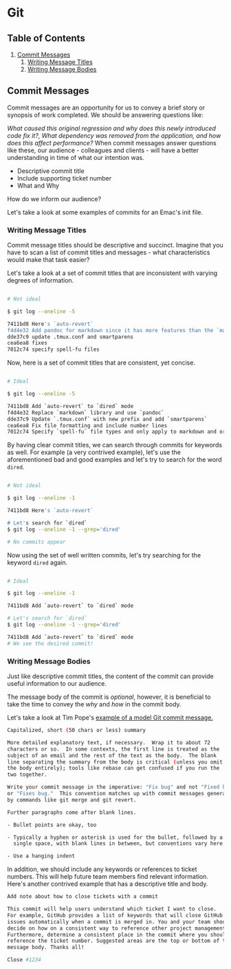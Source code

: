 # Git

## Table of Contents

1. [Commit Messages](#commit-messages)
   1. [Writing Message Titles](#writing-message-titles)
   1. [Writing Message Bodies](#writing-message-bodies)

## Commit Messages

Commit messages are an opportunity for us to convey a brief story or synopsis of
work completed. We should be answering questions like:

*What caused this original regression and why does this newly introduced code fix it?*,
*What dependency was removed from the application, and how does this affect performance?*
When commit messages answer questions like these, our audience - colleagues and clients -
will have a better understanding in time of what our intention was.

* Descriptive commit title
* Include supporting ticket number
* What and Why

How do we inform our audience?

Let's take a look at some examples of commits for an Emac's init file.

### Writing Message Titles

Commit message titles should be descriptive and succinct. Imagine that you
have to scan a list of commit titles and messages - what characteristics would
make that task easier?

Let's take a look at a set of commit titles that are inconsistent with varying
degrees of information.

```bash

# Not ideal

$ git log --oneline -5

7411bd8 Here's `auto-revert`
f4d4e32 Add pandoc for markdown since it has more features than the `markdown` library. I can now use `pandoc` to convert differrent file formats. It's the "swiss army knife of markup libraries!"
dde37c9 update .tmux.conf and smartparens
cea6ea8 fixes
7012c74 specify spell-fu files

```

Now, here is a set of commit titles that are consistent, yet concise.

```bash

# Ideal

$ git log --oneline -5

7411bd8 Add `auto-revert` to `dired` mode
f4d4e32 Replace `markdown` library and use `pandoc`
dde37c9 Update `.tmux.conf` with new prefix and add `smartparens`
cea6ea8 Fix file formatting and include number lines
7012c74 Specify `spell-fu` file types and only apply to markdown and org-mode

```

By having clear commit titles, we can search through commits for keywords as well.
For example (a very contrived example), let's use the aforementioned bad and good examples
and let's try to search for the word `dired`.

```bash

# Not ideal

$ git log --oneline -1

7411bd8 Here's `auto-revert`

# Let's search for `dired`
$ git log --oneline -1 --grep='dired'

# No commits appear

```

Now using the set of well written commits, let's try searching for the keyword `dired`
again.

```bash

# Ideal

$ git log --oneline -1

7411bd8 Add `auto-revert` to `dired` mode

# Let's search for `dired`
$ git log --oneline -1 --grep='dired'

7411bd8 Add `auto-revert` to `dired` mode
# We see the desired commit!

```

### Writing Message Bodies

Just like descriptive commit titles, the content of the commit can provide
useful information to our audience.

The message body of the commit is *optional*, however, it is beneficial to take
the time to convey the *why* and *how* in the commit body.

Let's take a look at Tim Pope's [example of a model Git commit message.][pope-git-commit]

```bash
Capitalized, short (50 chars or less) summary

More detailed explanatory text, if necessary.  Wrap it to about 72
characters or so.  In some contexts, the first line is treated as the
subject of an email and the rest of the text as the body.  The blank
line separating the summary from the body is critical (unless you omit
the body entirely); tools like rebase can get confused if you run the
two together.

Write your commit message in the imperative: "Fix bug" and not "Fixed bug"
or "Fixes bug."  This convention matches up with commit messages generated
by commands like git merge and git revert.

Further paragraphs come after blank lines.

- Bullet points are okay, too

- Typically a hyphen or asterisk is used for the bullet, followed by a
  single space, with blank lines in between, but conventions vary here

- Use a hanging indent
```

In addition, we should include any keywords or references to ticket numbers. This
will help future team members find relevant information. Here's another contrived
example that has a descriptive title and body.

```bash
Add note about how to close tickets with a commit

This commit will help users understand which ticket I want to close.
For example, GitHub provides a list of keywords that will close GitHub
issues automatically when a commit is merged in. You and your team should
decide on how on a consistent way to reference other project management tools.
Furthermore, determine a consistent place in the commit where you should
reference the ticket number. Suggested areas are the top or bottom of the commit
message body. Thanks all!

Close #1234

```

[pope-git-commit]: https://tbaggery.com/2008/04/19/a-note-about-git-commit-messages.html
